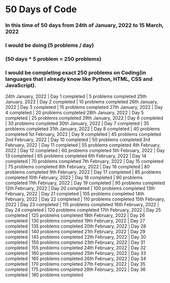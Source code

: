# 50 Days of Code

### In this time of 50 days from 24th of January, 2022 to 15 March, 2022
### I would be doing (5 problems / day)
### (50 days * 5 problem = 250 problems)

### I would be completing exact 250 problems on Coding(in languages that I already know like Python, HTML, CSS and JavaScript).

24th January, 2022 | Day 1 completed | 5 problems completed
25th January, 2022 | Day 2 completed | 10 problems completed
26th January, 2022 | Day 3 completed | 15 problems completed
27th January, 2022 | Day 4 completed | 20 problems completed
28th January, 2022 | Day 5 completed | 25 problems completed
29th January, 2022 | Day 6 completed | 30 problems completed
30th January, 2022 | Day 7 completed | 35 problems completed
31th January, 2022 | Day 8 completed | 40 problems completed
1st February, 2022 | Day 9 completed | 45 problems completed
2nd February, 2022 | Day 10 completed | 50 problems completed
3rd February, 2022 | Day 11 completed | 55 problems completed
4th February, 2022 | Day 12 completed | 60 problems completed
5th February, 2022 | Day 13 completed | 65 problems completed
6th February, 2022 | Day 14 completed | 70 problems completed
7th February, 2022 | Day 15 completed | 75 problems completed
8th February, 2022 | Day 16 completed | 80 problems completed
9th February, 2022 | Day 17 completed | 85 problems completed
10th February, 2022 | Day 18 completed | 90 problems completed
11th February, 2022 | Day 19 completed | 95 problems completed
12th February, 2022 | Day 20 completed | 100 problems completed
13th February, 2022 | Day 21 completed | 105 problems completed
14th February, 2022 | Day 22 completed | 110 problems completed
15th February, 2022 | Day 23 completed | 115 problems completed
16th February, 2022 | Day 24 completed | 120 problems completed
17th February, 2022 | Day 25 completed | 125 problems completed
18th February, 2022 | Day 26 completed | 130 problems completed
19th February, 2022 | Day 27 completed | 135 problems completed
20th February, 2022 | Day 28 completed | 140 problems completed
21th February, 2022 | Day 29 completed | 145 problems completed
22th February, 2022 | Day 30 completed | 150 problems completed
23th February, 2022 | Day 31 completed | 155 problems completed
24th February, 2022 | Day 32 completed | 160 problems completed
25th February, 2022 | Day 33 completed | 165 problems completed
26th February, 2022 | Day 34 completed | 170 problems completed
27th February, 2022 | Day 35 completed | 175 problems completed
28th February, 2022 | Day 36 completed | 180 problems completed

